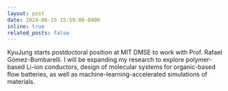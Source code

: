 ```yaml
---
layout: post
date: 2024-06-15 15:59:00-0400
inline: true
related_posts: false
---
```


KyuJung starts postdoctoral position at MIT DMSE to work with Prof. Rafael Gómez-Bombarelli. I will be expanding my research to explore polymer-based Li-ion conductors, design of molecular systems for organic-based flow batteries, as well as machine-learning-accelerated simulations of materials.
